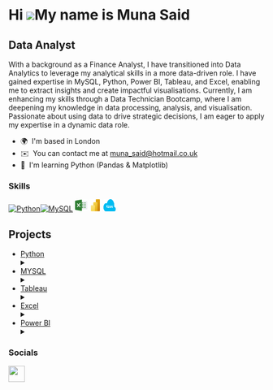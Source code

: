 Hi ![](https://user-images.githubusercontent.com/18350557/176309783-0785949b-9127-417c-8b55-ab5a4333674e.gif)My name is Muna Said
=================================================================================================================================

Data Analyst
------------

With a background as a Finance Analyst, I have transitioned into Data Analytics to leverage my analytical skills in a more data-driven role. I have gained expertise in MySQL, Python, Power BI, Tableau, and Excel, enabling me to extract insights and create impactful visualisations. Currently, I am enhancing my skills through a Data Technician Bootcamp, where I am deepening my knowledge in data processing, analysis, and visualisation. Passionate about using data to drive strategic decisions, I am eager to apply my expertise in a dynamic data role.

* 🌍  I'm based in London
* ✉️  You can contact me at [muna\_said@hotmail.co.uk](mailto:muna_said@hotmail.co.uk)
* 🧠  I'm learning Python (Pandas & Matplotlib)

### Skills


<p align="left">
<a href="https://www.python.org/" target="_blank" rel="noreferrer"><img src="https://raw.githubusercontent.com/danielcranney/readme-generator/main/public/icons/skills/python-colored.svg" width="36" height="36" alt="Python" /></a><a href="https://www.mysql.com/" target="_blank" rel="noreferrer"><img src="https://raw.githubusercontent.com/danielcranney/readme-generator/main/public/icons/skills/mysql-colored.svg" width="36" height="36" alt="MySQL" /></a>
<img src="excel.png" alt="Excel" width="24" height="24">
<img src="power-bi-icon.png" alt="Power BI" width="24" height="24">
<img src="microsoft-azure.256x158.png" alt="Azure" width="24" height="24">
<h2>Projects</h2>
<ul>
  <li><a href="#Python">Python</a></li>
  <details>
  <summary></summary>

  ### GDP (nominal) per Capita <a name="gdp-nominal"></a> 
    
  This file allowed me to explore countries IMF estimates, World Bank estimates and UN estimates. Using Python I was able to investigate important information. 

  
  <img src="Images/Image 1.png" alt="Image 1" width="400" height="200">

  
  Image 1 shows me integrating my data as you can see I was looking at the amount of countries per continents. There is slight misinformation as on google Africa has 54, 
  Asia has 48, Europe has 44, North America has 23, South America has 12, and Oceania has 14. There is increase number of countries in my data which were incorrect. 
  

  <img src="Images/Image 2.png" alt="Image 2" width="450" height="300">

  Image 2 shows countries which are below the IMF estimates, I had to clean my data before this as a lot of IMF estimate were coming up as NaN which stands for not a 
  number. I replaced this with the value of 0 to get more precision.

  ### Students <a name="Studentsin.csv"></a> 

Students file contained id, name, class, marks and gender of students. Here I was able to use python syntax to obtain wanted information.  

 <img src="Images/Image 3.png" alt="Image 3" width="450" height="300">

Image 3 I was able to check which students were in class four. Because I didn’t specify which columns I wanted only on display I was given all their information such as ID, mark, name and gender. 

 <img src="Images/Image 4.png" alt="Image 4" width="450" height="300">

Image 4 I was able assign a new column named ‘passed’ where any student who obtained a mark over 60 will show true or under 60 will show false. 

 <img src="Images/Image 5 .png" alt="Image 5" width="450" height="300">
 

Image 5  shows how easy it is to rename a column. I was able to replace column name ‘mark’ with ‘score’ which makes it easier to read. 
 </details>
  
  <li><a href="#MYSQL">MYSQL</a></li>
  <details>
  <summary></summary>

### World_db <a name="World_db"></a> 

I was able to use a world database to retrieve information regarding population, GDP and city names. I used SQL syntax to get my wanted outcome.  

Question 1 : Cities with High GDP per Capita: Scenario: An economic consulting firm is analysing cities with high GDP per capita for investment opportunities. You're tasked with identifying cities with above-average GDP per capita from the database to assist the firm in identifying potential investment destinations. 

<img src="Images/Image 6.png" alt="Image 6" width="450" height="300">

Question 2 : Cities in Europe: Scenario: A European cultural exchange program is seeking to connect students with cities across the continent. You're tasked with compiling a list of cities located in Europe from the database to facilitate program planning and student engagement. 

<img src="Images/Image 7.png" alt="Image 7" width="450" height="300">

Question 3: Country with Largest Population: Scenario: A global economic research institute requires data on countries with the largest populations for a comprehensive analysis. You're tasked with identifying the country with the highest population from the database to provide valuable insights into demographic trends. 


<img src="Images/Image 8.png" alt="Image 7" width="500" height="300">

  </details>
  <li><a href="#Tableau">Tableau</a></li>
  <details>
  <summary></summary>

  ### WHO Health Survey <a name="who-health"></a> 


   # Overview:  

Using the Health data set, I conducted an analysis to find trends and key information that could be used by government agencies for future support. This will be critical for future decisions regarding public health.  

 # Process: 

I used Tableau for visualisation to understand relationships quickly.

<img src="Images/Image 9.png" alt="Image 9" width="450" height="550">

The above shows the relationship between genders and life expectancy. Women on average live less than men. This goes on to ask questions such as whether childbirth or menstruation could be a leading factor.

<img src="Images/Image 10.png" alt="Image 10" width="450" height="550">

I also had to do a quick check the population sample and gender. There I can see there is more men used then women which could determine the difference relating to genders. 

<img src="Images/Image 11.png" alt="Image 11" width="450" height="550">

I wanted to explore if stomach cancer had a relationship with time as we have changed the way we eat. With the new food being brought out each year (different snacks or fast food chains). As you can see above stomach cancer has been increasing and we could ask whether we should explore our diets.   
</details>
  <li><a href="#Excel">Excel</a></li>
  <details>
  <summary></summary>

  ### Bike Sales <a name="bike-sales"></a> 

   ## Overview:  

The bicycle sales company wants to determine the purchasing patterns of different demographic groups to identify areas where it needs to concentrate its marketing efforts. The company also wants to see if there are purchasing differences between the countries where it operates.

  ## Process: 

  <img src="Images/Image 12.png" alt="Image 12" width="800" height="100">

  Using a Pivot table can be useful, for information in records or data that could be missed in first sight by summarising and re-presenting the data we can pick up on trends. Above shows countries as columns with 
  sales totals for each age group and each country.

 # Visualising Pivot Table Data: 

Presenting the pivot table as a graphical chart will highlight features of the data and assist in analysis and decision making. 

<img src="Images/Image 13.png" alt="Image 13" width="500" height="300">

Above graphically shows that the youth age group is globally the poorest area of sales. Female adults are buying the most product. 

 ### AIRBNB <a name="bike-sales"></a> 

  ## Overview:  

This dataset was interesting as it was a list of Air Bnb customers and their reviews regarding their stays. I wanted to explore if this data can show me correlations. This would be brilliant data information for Air Bnb host to understand customers better and spot behaviour patterns. 

 ## Process: 

Pivot Table and Visualisations: 

Once again, I used a pivot table to  explore information.  

<img src="Images/Image 14.png" alt="Image 14" width="700" height="250">

I then converted this into a Pie chart as this can look at proportions the best.  

<img src="Images/Image 15.png" alt="Image 15" width="500" height="450">

Here I wanted to see whether the room type had an impact on the number of reviews received. As you can see customers feel the need to leave a review when they get an entire home/apartment. This may be also due to financial reasons too as they would be paying more.  

Scatter plot can show relationships.

<img src="Images/Image 16.png" alt="Image 16" width="500" height="450">

The above scatter plot diagram was a hard read so I used a formula below to see if there was an actual relationship. As you know -1 and 1 lets you know that there is a relationship, however, anything between can mean less of a strong relationship. My correlation was 0.04 which concludes that the price does not really determine the number of nights stayed.  
Formula:
CORREL(column 1:column 1, column 2: column 2) 
  </details>
  <li><a href="#Power BI">Power BI</a></li>
  <details>
  <summary></summary>

  ### AdventureWorks <a name="adventureworks"></a>

   ## Overview:  

   I was provided information of profits, sales, cost, orders, targets. With information like this I was able to use create visual calculations and create dashboards.  

   ## Process:

   Visual Calculation

   <img src="Images/Image 18.png" alt="Image 18" width="600" height="450">

   Above shows a visual calculation. Here I used ‘Clustered Bar Chart’ where I was looking the total of sales and cost. From this I was able to use ‘Visual Calculation’ to calculate profit. Then I used suggested calculation which is based on Microsoft Copilot AI. I used the following:  
 - Versus Previous compares a value to a preceding value, so we see the Profit compared to the previous value for Year.
 - Running sum calculates the sum of values, adding the current value to the preceding values, so we see the total of current and previous years.
 - Moving average calculates an average of a set of values in a given window by dividing the sum of the values by the size of the window. By setting the window size to 2, we are calculating the average of two consecutive values. In this example, the values are yearly profits, so we see the moving average for FY2019 is the average of the profits for FY2018 and FY2019.

  
  
  Dashboards 



   <img src="Images/Image 19.png" alt="Image 19" width="600" height="500">

Having a dashboard is useful for many reasons such as displaying key metrics and trends in one page. This makes it easier to compare insights without switching pages. Having key slicers such as region and year makes it easier to retrieve information quicker. Here I’m able to look at category and see sales and margin within a selected year or compare regions.  
    
  </details>
</ul>

</p>


### Socials

<p align="left"> <a href="https://www.linkedin.com/in/muna-said-47a4901b2" target="_blank" rel="noreferrer"> <picture> <source media="(prefers-color-scheme: dark)" srcset="https://raw.githubusercontent.com/danielcranney/readme-generator/main/public/icons/socials/linkedin-dark.svg" /> <source media="(prefers-color-scheme: light)" srcset="https://raw.githubusercontent.com/danielcranney/readme-generator/main/public/icons/socials/linkedin.svg" /> <img src="https://raw.githubusercontent.com/danielcranney/readme-generator/main/public/icons/socials/linkedin.svg" width="32" height="32" /> </picture> </a></p>
